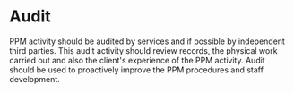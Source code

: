# Audit

PPM activity should be audited by services and if possible by independent third parties. This audit activity should review records, the physical work carried out and also the client's experience of the PPM activity. Audit should be used to proactively improve the PPM procedures and staff development.

